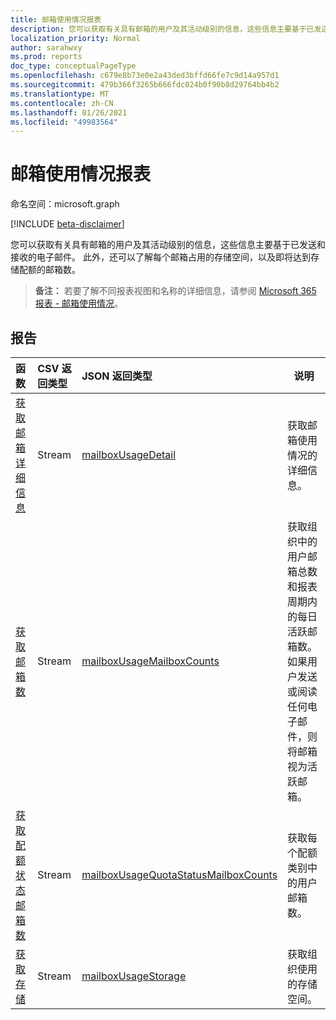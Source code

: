 ```yaml
---
title: 邮箱使用情况报表
description: 您可以获取有关具有邮箱的用户及其活动级别的信息，这些信息主要基于已发送和接收的电子邮件。 此外，还可以了解每个邮箱占用的存储空间，以及即将达到存储配额的邮箱数。
localization_priority: Normal
author: sarahwxy
ms.prod: reports
doc_type: conceptualPageType
ms.openlocfilehash: c679e8b73e0e2a43ded3bffd66fe7c9d14a957d1
ms.sourcegitcommit: 479b366f3265b666fdc024b0f90b8d29764bb4b2
ms.translationtype: MT
ms.contentlocale: zh-CN
ms.lasthandoff: 01/26/2021
ms.locfileid: "49983564"
---
```

# <a name="mailbox-usage-reports"></a>邮箱使用情况报表

命名空间：microsoft.graph

[!INCLUDE [beta-disclaimer](../../includes/beta-disclaimer.md)]

您可以获取有关具有邮箱的用户及其活动级别的信息，这些信息主要基于已发送和接收的电子邮件。 此外，还可以了解每个邮箱占用的存储空间，以及即将达到存储配额的邮箱数。

> **备注：** 若要了解不同报表视图和名称的详细信息，请参阅 [Microsoft 365 报表 - 邮箱使用情况](https://support.office.com/client/Mailbox-usage-beffbe01-ce2d-4614-9ae5-7898868e2729)。

## <a name="reports"></a>报告

| 函数                                 | CSV 返回类型 | JSON 返回类型                         | 说明                              |
| :--------------------------------------- | :-------------- | :--------------------------------------- | ---------------------------------------- |
| [获取邮箱详细信息](../api/reportroot-getmailboxusagedetail.md) | Stream          | [mailboxUsageDetail](../resources/mailboxusagedetail.md) | 获取邮箱使用情况的详细信息。         |
| [获取邮箱数](../api/reportroot-getmailboxusagemailboxcounts.md) | Stream          | [mailboxUsageMailboxCounts](../resources/mailboxusagemailboxcounts.md) | 获取组织中的用户邮箱总数和报表周期内的每日活跃邮箱数。 如果用户发送或阅读任何电子邮件，则将邮箱视为活跃邮箱。 |
| [获取配额状态邮箱数](../api/reportroot-getmailboxusagequotastatusmailboxcounts.md) | Stream          | [mailboxUsageQuotaStatusMailboxCounts](../resources/mailboxusagequotastatusmailboxcounts.md) | 获取每个配额类别中的用户邮箱数。 |
| [获取存储](../api/reportroot-getmailboxusagestorage.md) | Stream          | [mailboxUsageStorage](../resources/mailboxusagestorage.md) | 获取组织使用的存储空间。 |


